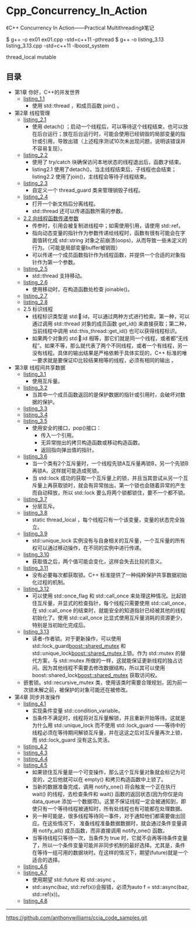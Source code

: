 # Cpp_Concurrency_In_Action
《C++ Concurrency In Action——Practical Multithreading》笔记

$ g++ -o ex01 ex01.cpp -std=c++11 -pthread
$ g++ -o listing_3.13 listing_3.13.cpp -std=c++11 -lboost_system

thread_local mutable

## 目录
- 第1章 你好，C++的并发世界
	- [listing_1.1](listing_1.1.cpp)
		- 使用 std::thread ，和成员函数 join() 。
- 第2章 线程管理
	- [listing_2.1](listing_2.1.cpp)
		- 使用 detach() ；启动一个线程后，可以等待这个线程结束，也可以放在后台运行；放在后台运行时，可能会使用已经销毁的局部变量的指针或引用，导致出错（上述程序测试10次未出现问题，说明该错误并不容易复现）。
    - [listing_2.2](listing_2.2.cpp)
    	- 使用了 try/catch 块确保访问本地状态的线程退出后，函数才结束。
    	- listing2.1 使用了detach()，当主线程结束后，子线程也会结束；listing2.2 使用了join()，主线程会等待子线程结束。
    - [listing_2.3](listing_2.3.cpp)
    	- 自定义一个 thread_guard 类来管理销毁子线程。
    - [listing_2.4](listing_2.4.cpp)
    	- 打开一个新文档后分离线程。
    	- std::thread 还可以传递函数所需的参数。
    - [2.2 向线程函数传递参数](2.2.cpp)
    	- 传参时，引用会被复制进线程中；如需使用引用，请使用 std::ref。
    	- 指向动态变量的指针作为参数传递给线程时，函数有很有可能会在字面值转化成 std::string 对象之前崩溃(oops)，从而导致一些未定义的行为。（可能是局部变量buffer被销毁）
    	- 可以传递一个成员函数指针作为线程函数，并提供一个合适的对象指针作为第一个参数。
    - [listing_2.5](listing_2.5.cpp)
    	- std::thread 支持移动。
    - [listing_2.6](listing_2.6.cpp)
    	- 使用移动时，在构造函数处检查 joinable()。
    - [listing_2.7](listing_2.7.cpp)
    - [listing_2.8](listing_2.8.cpp)
    - 2.5 标识线程
    	- 线程标识类型是 std::thread::id，可以通过两种方式进行检索。第一种，可以通过调用 std::thread 对象的成员函数 get_id() 来直接获取；第二种，当前线程中调用 std::this_thread::get_id() 也可以获得线程标识。
    	- 如果两个对象的 std::thread::id 相等，那它们就是同一个线程，或者都“无线程”。如果不等，那么就代表了两个不同线程，或者一个有线程，另一没有线程。具体的输出结果是严格依赖于具体实现的，C++ 标准的唯一要求就是要保证ID比较结果相等的线程，必须有相同的输出 。
- 第3章 线程间共享数据
	- [listing_3.1](listing_3.1.cpp)
		- 使用互斥量。
	- [listing_3.2](listing_3.2.cpp)
		- 当其中一个成员函数返回的是保护数据的指针或引用时，会破坏对数据的保护。
    - [listing_3.3](listing_3.3.cpp)
    - [listing_3.4](listing_3.4.cpp)
    - [listing_3.5](listing_3.5.cpp)
        - 使用安全的接口，pop()接口：
        	- 传入一个引用。
        	- 无异常抛出的拷贝构造函数或移动构造函数。
        	- 返回指向弹出值的指针。
    - [listing_3.6](listing_3.6.cpp)
        - 当一个类有2个互斥量时，一个线程先锁A互斥量再锁B，另一个先锁B再锁A，这样就可能造成死锁。
        - 当 std::lock 成功的获取一个互斥量上的锁，并且当其尝试从另一个互斥量上再获取锁时，就会有异常抛出，第一个锁也会随着异常的产生而自动释放，所以 std::lock 要么将两个锁都锁住，要不一个都不锁。
    - [listing_3.7](listing_3.7.cpp)
        - 分层互斥。
    - [listing_3.8](listing_3.8.cpp)
        - static thread_local ，每个线程只有一个该变量，变量的状态完全独立。
    - [listing_3.9](listing_3.9.cpp)
        - std::unique_lock 实例没有与自身相关的互斥量，一个互斥量的所有权可以通过移动操作，在不同的实例中进行传递。
    - [listing_3.10](listing_3.10.cpp)
        - 获取值之后，两个值可能会变化，这样会失去比较的意义。
    - [listing_3.11](listing_3.11.cpp)
        - 没有必要每次都获取锁。C++ 标准提供了一种纯粹保护共享数据初始化过程的机制。
    - [listing_3.12](listing_3.12.cpp)
        - 可以使用 std::once_flag 和 std::call_once 来处理这种情况。比起锁住互斥量，并显式的检查指针，每个线程只需要使用 std::call_once，在 std::call_once 的结束时，就能安全的知道指针已经被其他的线程初始化了。使用 std::call_once 比显式使用互斥量消耗的资源更少，特别是当初始化完成后。
    - [listing_3.13](listing_3.13.cpp)
        - 读者-作者锁。对于更新操作，可以使用 std::lock_guard<boost::shared_mutex> 和 std::unique_lock<boost::shared_mutex>上锁。作为 std::mutex 的替代方案，与 std::mutex 所做的一样，这就能保证更新线程的独占访问。因为其他线程不需要去修改数据结构，所以其可以使用 boost::shared_lock<boost::shared_mutex> 获取访问权。
    - 嵌套锁。std::recursive_mutex 类，使用该类时需要合理规划，因为前一次锁未解之前，被保护的对象可能还在被修改。
- 第4章 同步并发操作
	- [listing_4.1](listing_4.1.cpp)
		- 实现条件变量 std::condition_variable。
		- 当条件不满足时，线程将对互斥量解锁，并且重新开始等待。这就是为什么用 std::unique_lock 而不使用 std::lock_guard ——等待中的线程必须在等待期间解锁互斥量，并在这这之后对互斥量再次上锁，而 std::lock_guard 没有这么灵活。
	- [listing_4.2](listing_4.2.cpp)
	- [listing_4.3](listing_4.3.cpp)
	- [listing_4.4](listing_4.4.cpp)
	- [listing_4.5](listing_4.5.cpp)
		- 如果锁住互斥量是一个可变操作，那么这个互斥量对象就会标记为可变的，之后他就可以在 empty() 和拷贝构造函数中上锁了。
		- 当新的数据准备完成，调用 notify_one() 将会触发一个正在执行 wait() 的线程，去检查条件和 wait() 函数的返回状态(因为你仅是向 data_queue 添加一个数据项)。这里不保证线程一定会被通知到，即使只有一个等待线程被通知时，所有处线程也有可能都在处理数据。
		- 另一种可能是，很多线程等待同一事件，对于通知他们都需要做出回应。在这些情况下， 准备线程准备数据数据时，就会通过条件变量调用 notify_all() 成员函数，而非直接调用 notify_one() 函数。
		- 当等待线程只等待一次，当条件为 true 时，它就不会再等待条件变量了，所以一个条件变量可能并非同步机制的最好选择。尤其是，条件在等待一组可用的数据块时。在这样的情况下，期望(future)就是一个适合的选择。
	- [listing_4.6](listing_4.6.cpp)
	- [listing_4.7](listing_4.7.cpp)
		- 使用期望 std::future 和 std::async 。
		- std::async(baz, std::ref(x))会报错，必须为auto f = std::async(baz, std::ref(x))。
	- [listing_4.8](listing_4.8.cpp)


---------
https://github.com/anthonywilliams/ccia_code_samples.git